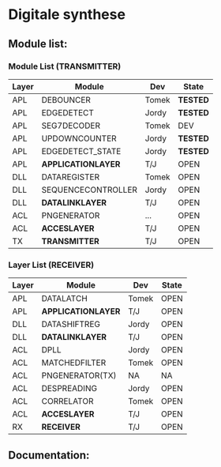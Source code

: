 # Digitale synthese

## Module list:

### Module List (TRANSMITTER)

| Layer   | Module                        | Dev             | State      |
| ------- | ----------------------------- | --------------- | -----------|
| APL     | DEBOUNCER		          | Tomek           | **TESTED** |
| APL     | EDGEDETECT                    | Jordy           | **TESTED** |
| APL     | SEG7DECODER                   | Tomek           | DEV        |
| APL     | UPDOWNCOUNTER                 | Jordy           | **TESTED** |
| APL     | EDGEDETECT_STATE              | Jordy           | **TESTED** |
| APL     | **APPLICATIONLAYER**          | T/J             | OPEN       |
| DLL     | DATAREGISTER	          | Tomek           | OPEN       |
| DLL     | SEQUENCECONTROLLER            | Jordy           | OPEN       |
| DLL     | **DATALINKLAYER**             | T/J             | OPEN       |
| ACL	  | PNGENERATOR		          | ...             | OPEN       |
| ACL     | **ACCESLAYER**	          | T/J	            | OPEN       |
| TX      | **TRANSMITTER**               | T/J             | OPEN       |

### Layer List (RECEIVER)

| Layer   | Module                        | Dev             | State      |
| ------- | ----------------------------- | --------------- | -----------|
| APL     | DATALATCH                     | Tomek           | OPEN       |
| APL     | **APPLICATIONLAYER**          | T/J             | OPEN       |
| DLL     | DATASHIFTREG	          | Jordy           | OPEN       |
| DLL     | **DATALINKLAYER**             | T/J             | OPEN       |
| ACL     | DPLL                          | Jordy           | OPEN       |
| ACL     | MATCHEDFILTER	          | Tomek           | OPEN       |
| ACL     | PNGENERATOR(TX)               | NA              | NA         |
| ACL     | DESPREADING			  | Jordy           | OPEN       |
| ACL     | CORRELATOR		          | Tomek           | OPEN       |
| ACL     | **ACCESLAYER**                | T/J             | OPEN       |
| RX      | **RECEIVER**                  | T/J             | OPEN       |

## Documentation:


